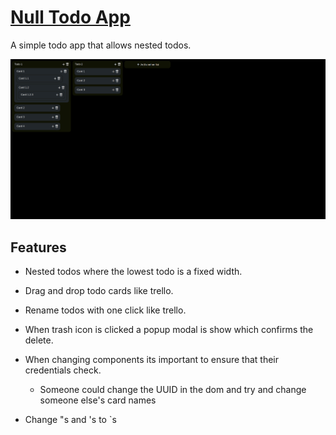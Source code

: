 # [Null Todo App](https://ryansheehy0.github.io/Null_Todo_App/)
A simple todo app that allows nested todos.

![screenshot](./screenshot.png)

## Features
- Nested todos where the lowest todo is a fixed width.
- Drag and drop todo cards like trello.
- Rename todos with one click like trello.
- When trash icon is clicked a popup modal is show which confirms the delete.

- When changing components its important to ensure that their credentials check.
  - Someone could change the UUID in the dom and try and change someone else's card names
- Change "s and 's to `s